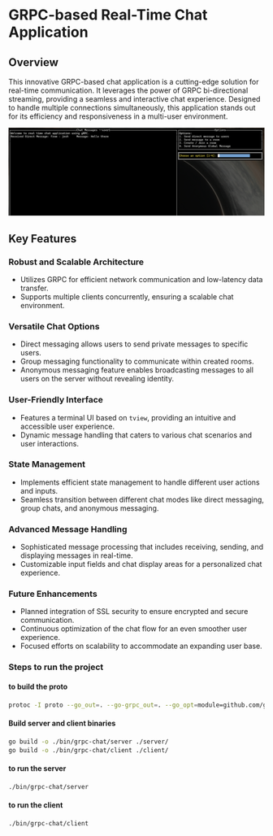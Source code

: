 # GRPC-based Real-Time Chat Application

## Overview

This innovative GRPC-based chat application is a cutting-edge solution for real-time communication. It leverages the power of GRPC bi-directional streaming, providing a seamless and interactive chat experience. Designed to handle multiple connections simultaneously, this application stands out for its efficiency and responsiveness in a multi-user environment.

![User Interface](ui.png)

## Key Features

### Robust and Scalable Architecture

- Utilizes GRPC for efficient network communication and low-latency data transfer.
- Supports multiple clients concurrently, ensuring a scalable chat environment.

### Versatile Chat Options

- Direct messaging allows users to send private messages to specific users.
- Group messaging functionality to communicate within created rooms.
- Anonymous messaging feature enables broadcasting messages to all users on the server without revealing identity.

### User-Friendly Interface

- Features a terminal UI based on `tview`, providing an intuitive and accessible user experience.
- Dynamic message handling that caters to various chat scenarios and user interactions.

### State Management

- Implements efficient state management to handle different user actions and inputs.
- Seamless transition between different chat modes like direct messaging, group chats, and anonymous messaging.

### Advanced Message Handling

- Sophisticated message processing that includes receiving, sending, and displaying messages in real-time.
- Customizable input fields and chat display areas for a personalized chat experience.

### Future Enhancements

- Planned integration of SSL security to ensure encrypted and secure communication.
- Continuous optimization of the chat flow for an even smoother user experience.
- Focused efforts on scalability to accommodate an expanding user base.

### Steps to run the project

#### to build the proto

```bash
protoc -I proto --go_out=. --go-grpc_out=. --go_opt=module=github.com/grpc-chat --go-grpcc_opt=module=github.com/grpc-chat proto/*.proto
```

#### Build server and client binaries

```bash
go build -o ./bin/grpc-chat/server ./server/
go build -o ./bin/grpc-chat/client ./client/
```

#### to run the server

```bash
./bin/grpc-chat/server
```

#### to run the client

```bash
./bin/grpc-chat/client
```
